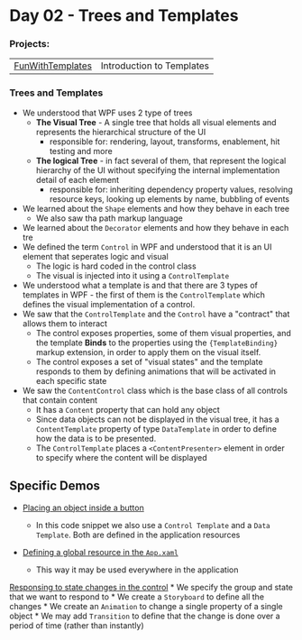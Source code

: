 # Day 02 - Trees and Templates
### Projects:
|     |     |
| --- | --- |
| [FunWithTemplates](./projects/FunWithTemplates/) | Introduction to Templates |

### Trees and Templates
* We understood that WPF uses 2 type of trees
  * **The Visual Tree** - A single tree that holds all visual elements and represents the hierarchical structure of the UI
    * responsible for: rendering, layout, transforms, enablement, hit testing and more
  * **The logical Tree** - in fact several of them, that represent the logical hierarchy of the UI without specifying the internal implementation detail of each element
    * responsible for: inheriting dependency property values, resolving resource keys, looking up elements by name, bubbling of events
* We learned about the `Shape` elements and how they behave in each tree
  * We also saw tha path markup language
* We learned about the `Decorator` elements and how they behave in each tre
* We defined the term `Control` in WPF and understood that it is an UI element that seperates logic and visual
  * The logic is hard coded in the control class
  * The visual is injected into it using a `ControlTemplate`
* We understood what a template is and that there are 3 types of templates in WPF - the first of them is the `ControlTemplate` which defines the visual implementation of a control.
* We saw that the `ControlTemplate` and the `Control` have a "contract" that allows them to interact
  * The control exposes properties, some of them visual properties, and the template **Binds** to the properties using the `{TemplateBinding}` markup extension, in order to apply them on the visual itself. 
  * The control exposes a set of "visual states" and the template responds to them by defining animations that will be activated in each specific state
* We saw the `ContentControl` class which is the base class of all controls that contain content
  * It has a `Content` property that can hold any object
  * Since data objects can not be displayed in the visual tree, it has a `ContentTemplate` property of type `DataTemplate` in order to define how the data is to be presented.
  * The `ControlTemplate` places a `<ContentPresenter>` element in order to specify where the content will be displayed


## Specific Demos
* [Placing an object inside a button](https://github.com/kobi-hari-courses/2305-rafael-wpf/blob/da4926d107e71f323f5cba52659c2a4666c5b8f6/module%2002/projects/FunWithTemplates/FunWithTemplates/FirstExample.xaml#L21C48-L26)
  * In this code snippet we also use a `Control Template` and a `Data Template`. 
  Both are defined in the application resources

* [Defining a global resource in the `App.xaml`](https://github.com/kobi-hari-courses/2305-rafael-wpf/blob/da4926d107e71f323f5cba52659c2a4666c5b8f6/module%2002/projects/FunWithTemplates/FunWithTemplates/App.xaml#L7-L52)
    * This way it may be used everywhere in the application


[Responsing to state changes in the control](https://github.com/kobi-hari-courses/2305-rafael-wpf/blob/da4926d107e71f323f5cba52659c2a4666c5b8f6/module%2002/projects/FunWithTemplates/FunWithTemplates/CheckboxExample.xaml#L12-L36)
    * We specify the group and state that we want to respond to 
    * We create a `Storyboard` to define all the changes
    * We create an `Animation` to change a single property of a single object
    * We may add `Transition` to define that the change is done over a period of time (rather than instantly)